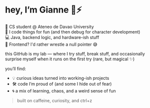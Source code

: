 # hey, I’m Gianne 🧠⚡

🐛 CS student @ Ateneo de Davao University    
🧪 I code things for fun (and then debug for character development)  
💻 Java, backend logic, and hardware-ish stuff  
🚫 Frontend? I'd rather wrestle a null pointer 😅

this GitHub is my lab — where I try stuff, break stuff, and occasionally surprise myself when it runs on the first try (rare, but magical ✨)

you’ll find:
- 💡 curious ideas turned into working-ish projects
- 🛠️ code I’m proud of (and some I hide out of fear)
- 🌀 a mix of learning, chaos, and a weird sense of fun

> built on caffeine, curiosity, and ctrl+z
